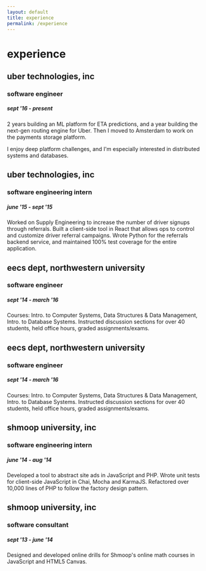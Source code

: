 ```yaml
---
layout: default
title: experience
permalink: /experience
---
```


# experience

## uber technologies, inc
### software engineer
##### sept '16 - present
2 years building an ML platform for ETA predictions, and a year building the next-gen routing engine for Uber.
Then I moved to Amsterdam to work on the payments storage platform.

I enjoy deep platform challenges, and I'm especially interested in distributed systems and databases.

## uber technologies, inc
### software engineering intern
##### june '15 - sept '15
Worked on Supply Engineering to increase the number of driver signups through referrals.
Built a client-side tool in React that allows ops to control and customize driver referral campaigns.
Wrote Python for the referrals backend service, and maintained 100% test coverage for the entire application.

## eecs dept, northwestern university
### software engineer
##### sept '14 - march '16
Courses: Intro. to Computer Systems, Data Structures & Data Management, Intro. to Database Systems.
Instructed discussion sections for over 40 students, held office hours, graded assignments/exams.

## eecs dept, northwestern university
### software engineer
##### sept '14 - march '16
Courses: Intro. to Computer Systems, Data Structures & Data Management, Intro. to Database Systems.
Instructed discussion sections for over 40 students, held office hours, graded assignments/exams.

## shmoop university, inc
### software engineering intern
##### june '14 - aug '14
Developed a tool to abstract site ads in JavaScript and PHP.
Wrote unit tests for client-side JavaScript in Chai, Mocha and KarmaJS.
Refactored over 10,000 lines of PHP to follow the factory design pattern.

## shmoop university, inc
### software consultant
##### sept '13 - june '14
Designed and developed online drills for Shmoop's online math courses in JavaScript and HTML5 Canvas.
